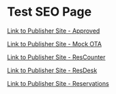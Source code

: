# Test SEO Page

<a href="http://ct-approved-business.s3-website-us-east-1.amazonaws.com/site.html">Link to Publisher Site - Approved</a>


<a href="https://ct-mock-ota-1.s3-us-west-1.amazonaws.com/results.html">Link to Publisher Site - Mock OTA</a>


<a href="https://www.reservationcounter.com/hotels/show/5ff5381/sheraton-new-york-times-square-hotel?location=new-york-ny&lp=90.00&dist=0.0&pos=1&check-in=2021-05-27&check-out=2021-05-29&wdates=1">Link to Publisher Site - ResCounter</a>


<a href="https://www.reservationdesk.com/hotel/5ff5381/sheraton-new-york-times-square-hotel-new-york-new-york?check-in=2021-05-27&check-out=2021-05-29&wdates=1">Link to Publisher Site - ResDesk</a>

<a href="https://www.reservations.com/hotel/hyatt-place-denver-downtown?rmcid=rcc16&rmcid=tophotels6&utm_source=googleads&gclid=CjwKCAiAkan9BRAqEiwAP9X6UV5RIAYiWCl2DINBcABGgY79_nBGtRW1Go45lLIi8_Xxd8ne6KWdExoCKhQQAvD_BwE">Link to Publisher Site - Reservations</a>

